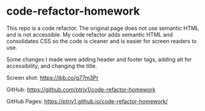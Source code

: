# code-refactor-homework

This repo is a code refactor.  The original page does not use semantic HTML and is not accessible.  My code refactor adds semantic HTML and consolidates CSS so the code is cleaner and is easier for screen readers to use.

Some changes I made were adding header and footer tags, adding alt for accessibility, and changing the title.

Screen shot: https://ibb.co/g77m3Pr

GitHub: https://github.com/ptriv1/code-refactor-homework

GitHub Pages: https://ptriv1.github.io/code-refactor-homework/